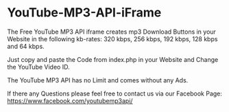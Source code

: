 # YouTube-MP3-API-iFrame
The Free YouTube MP3 API iframe creates mp3 Download Buttons in your Website in the following kb-rates: 320 kbps, 256 kbps, 192 kbps, 128 kbps and 64 kbps.

Just copy and paste the Code from index.php in your Website and Change the YouTube Video ID.

The YouTube MP3 API has no Limit and comes without any Ads.

If there any Questions please feel free to contact us via our Facebook Page:
https://www.facebook.com/youtubemp3api/
